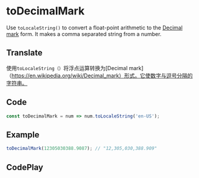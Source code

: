 # toDecimalMark

Use `toLocaleString()` to convert a float-point arithmetic to the [Decimal mark](https://en.wikipedia.org/wiki/Decimal_mark) form. It makes a comma separated string from a number.

## Translate

使用`toLocaleString（）`将浮点运算转换为[Decimal mark]（https://en.wikipedia.org/wiki/Decimal_mark）形式。它使数字与逗号分隔的字符串。

## Code

```js
const toDecimalMark = num => num.toLocaleString('en-US');
```

## Example

```js
toDecimalMark(12305030388.9087); // "12,305,030,388.909"
```

## CodePlay

<template>
  <code-play codeplay-id="" />
</template>
